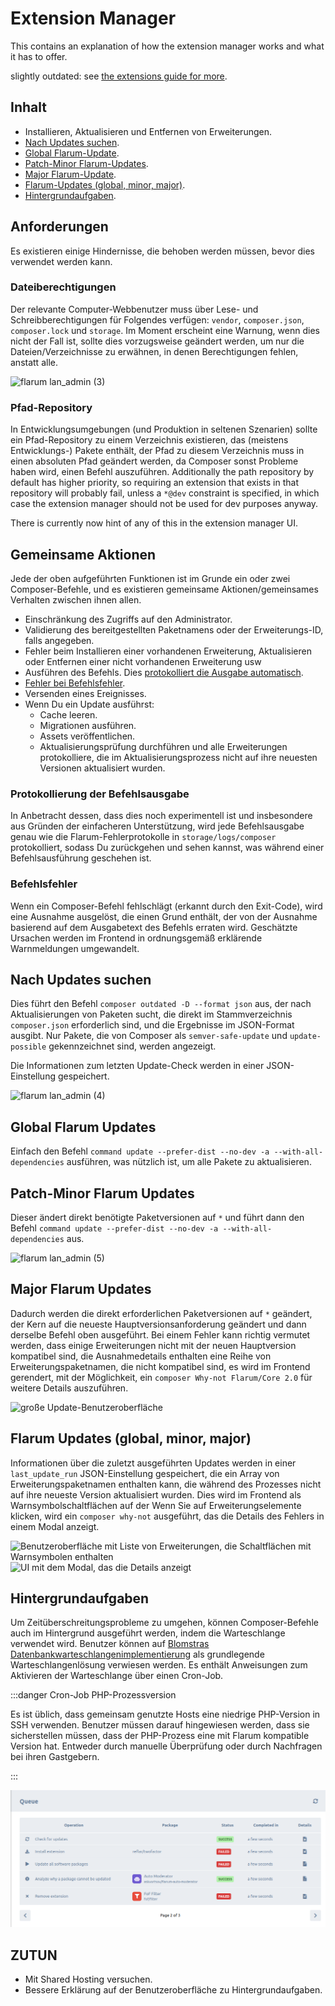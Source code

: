 # Extension Manager
This contains an explanation of how the extension manager works and what it has to offer.

slightly outdated: see [the extensions guide for more](/extensions.md).

## Inhalt
* Installieren, Aktualisieren und Entfernen von Erweiterungen.
* [Nach Updates suchen](#checking-for-updates).
* [Global Flarum-Update](#global-flarum-updates).
* [Patch-Minor Flarum-Updates](#patch-minor-flarum-updates).
* [Major Flarum-Update](#major-flarum-updates).
* [Flarum-Updates (global, minor, major)](#flarum-updates-global-minor-major).
* [Hintergrundaufgaben](#background-tasks).

## Anforderungen
Es existieren einige Hindernisse, die behoben werden müssen, bevor dies verwendet werden kann.

### Dateiberechtigungen
Der relevante Computer-Webbenutzer muss über Lese- und Schreibberechtigungen für Folgendes verfügen: `vendor`, `composer.json`, `composer.lock` und `storage`. Im Moment erscheint eine Warnung, wenn dies nicht der Fall ist, sollte dies vorzugsweise geändert werden, um nur die Dateien/Verzeichnisse zu erwähnen, in denen Berechtigungen fehlen, anstatt alle.

![flarum lan_admin (3)](https://user-images.githubusercontent.com/20267363/135268536-f79d42ab-6e05-4e41-b2ab-d95ec7a8b021.png)

### Pfad-Repository
In Entwicklungsumgebungen (und Produktion in seltenen Szenarien) sollte ein Pfad-Repository zu einem Verzeichnis existieren, das (meistens Entwicklungs-) Pakete enthält, der Pfad zu diesem Verzeichnis muss in einen absoluten Pfad geändert werden, da Composer sonst Probleme haben wird, einen Befehl auszuführen. Additionally the path repository by default has higher priority, so requiring an extension that exists in that repository will probably fail, unless a `*@dev` constraint is specified, in which case the extension manager should not be used for dev purposes anyway.

There is currently now hint of any of this in the extension manager UI.

## Gemeinsame Aktionen
Jede der oben aufgeführten Funktionen ist im Grunde ein oder zwei Composer-Befehle, und es existieren gemeinsame Aktionen/gemeinsames Verhalten zwischen ihnen allen.

* Einschränkung des Zugriffs auf den Administrator.
* Validierung des bereitgestellten Paketnamens oder der Erweiterungs-ID, falls angegeben.
* Fehler beim Installieren einer vorhandenen Erweiterung, Aktualisieren oder Entfernen einer nicht vorhandenen Erweiterung usw
* Ausführen des Befehls. Dies [protokolliert die Ausgabe automatisch](#command-output-logging).
* [Fehler bei Befehlsfehler](#command-failure).
* Versenden eines Ereignisses.
* Wenn Du ein Update ausführst:
  + Cache leeren.
  + Migrationen ausführen.
  + Assets veröffentlichen.
  + Aktualisierungsprüfung durchführen und alle Erweiterungen protokolliere, die im Aktualisierungsprozess nicht auf ihre neuesten Versionen aktualisiert wurden.

### Protokollierung der Befehlsausgabe
In Anbetracht dessen, dass dies noch experimentell ist und insbesondere aus Gründen der einfacheren Unterstützung, wird jede Befehlsausgabe genau wie die Flarum-Fehlerprotokolle in `storage/logs/composer` protokolliert, sodass Du zurückgehen und sehen kannst, was während einer Befehlsausführung geschehen ist.

### Befehlsfehler
Wenn ein Composer-Befehl fehlschlägt (erkannt durch den Exit-Code), wird eine Ausnahme ausgelöst, die einen Grund enthält, der von der Ausnahme basierend auf dem Ausgabetext des Befehls erraten wird. Geschätzte Ursachen werden im Frontend in ordnungsgemäß erklärende Warnmeldungen umgewandelt.

## Nach Updates suchen
Dies führt den Befehl `composer outdated -D --format json` aus, der nach Aktualisierungen von Paketen sucht, die direkt im Stammverzeichnis `composer.json` erforderlich sind, und die Ergebnisse im JSON-Format ausgibt. Nur Pakete, die von Composer als `semver-safe-update` und `update-possible` gekennzeichnet sind, werden angezeigt.

Die Informationen zum letzten Update-Check werden in einer JSON-Einstellung gespeichert.

![flarum lan_admin (4)](https://user-images.githubusercontent.com/20267363/135272032-9de37599-b364-4e42-b234-1113135eaa83.png)

## Global Flarum Updates
Einfach den Befehl `command update --prefer-dist --no-dev -a --with-all-dependencies` ausführen, was nützlich ist, um alle Pakete zu aktualisieren.

## Patch-Minor Flarum Updates
Dieser ändert direkt benötigte Paketversionen auf `*` und führt dann den Befehl `command update --prefer-dist --no-dev -a --with-all-dependencies` aus.

![flarum lan_admin (5)](https://user-images.githubusercontent.com/20267363/135276114-ae438c2f-4122-45bd-b32f-690de3b56e25.png)

## Major Flarum Updates
Dadurch werden die direkt erforderlichen Paketversionen auf `*` geändert, der Kern auf die neueste Hauptversionsanforderung geändert und dann derselbe Befehl oben ausgeführt. Bei einem Fehler kann richtig vermutet werden, dass einige Erweiterungen nicht mit der neuen Hauptversion kompatibel sind, die Ausnahmedetails enthalten eine Reihe von Erweiterungspaketnamen, die nicht kompatibel sind, es wird im Frontend gerendert, mit der Möglichkeit, ein `composer Why-not Flarum/Core 2.0` für weitere Details auszuführen.

![große Update-Benutzeroberfläche](https://user-images.githubusercontent.com/20267363/143277865-8323fa9a-c80f-4015-baca-fce4d2b5d585.png)

## Flarum Updates (global, minor, major)
Informationen über die zuletzt ausgeführten Updates werden in einer `last_update_run` JSON-Einstellung gespeichert, die ein Array von Erweiterungspaketnamen enthalten kann, die während des Prozesses nicht auf ihre neueste Version aktualisiert wurden. Dies wird im Frontend als Warnsymbolschaltflächen auf der Wenn Sie auf Erweiterungselemente klicken, wird ein `composer why-not` ausgeführt, das die Details des Fehlers in einem Modal anzeigt.

![Benutzeroberfläche mit Liste von Erweiterungen, die Schaltflächen mit Warnsymbolen enthalten](https://user-images.githubusercontent.com/20267363/143278774-6fada0da-dead-474b-8dfa-feda5021134f.png) ![UI mit dem Modal, das die Details anzeigt](https://user-images.githubusercontent.com/20267363/143278786-d283db62-de96-4019-954e-932d0d6eac15.png)

## Hintergrundaufgaben
Um Zeitüberschreitungsprobleme zu umgehen, können Composer-Befehle auch im Hintergrund ausgeführt werden, indem die Warteschlange verwendet wird. Benutzer können auf [Blomstras Datenbankwarteschlangenimplementierung](https://discuss.flarum.org/d/28151-database-queue-the-simplest-queue-even-for-shared-hosting) als grundlegende Warteschlangenlösung verwiesen werden. Es enthält Anweisungen zum Aktivieren der Warteschlange über einen Cron-Job.

:::danger Cron-Job PHP-Prozessversion

Es ist üblich, dass gemeinsam genutzte Hosts eine niedrige PHP-Version in SSH verwenden. Benutzer müssen darauf hingewiesen werden, dass sie sicherstellen müssen, dass der PHP-Prozess eine mit Flarum kompatible Version hat. Entweder durch manuelle Überprüfung oder durch Nachfragen bei ihren Gastgebern.

:::

![Extension Manager Queue Table Preview](../assets/extension-manager-queue.png)

## ZUTUN
- Mit Shared Hosting versuchen.
- Bessere Erklärung auf der Benutzeroberfläche zu Hintergrundaufgaben.
